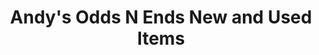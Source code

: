 ---
title: "Andy's Odds N Ends New and Used Items"
url: /marietta/andys-odds-n-ends-new-and-used-items/
shop: Gebrauchtwaren
---